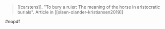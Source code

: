 > [[carstens]]. "To bury a ruler: The meaning of the horse in aristocratic burials". Article in [[olsen-olander-kristiansen2019]]


#nopdf 